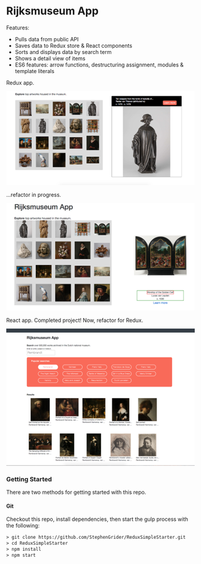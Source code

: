 # Rijksmuseum App

Features:

* Pulls data from public API
* Saves data to Redux store & React components
* Sorts and displays data by search term
* Shows a detail view of items
* ES6 features: arrow functions, destructuring assignment, modules & template literals

Redux app. 

![alt text](screenshot-complete2.png)

...refactor in progress.

![alt text](rijks_screenshot_7_07.png)

React app. Completed project! Now, refactor for Redux. 

![alt text](rijks_screenshot.png)

### Getting Started

There are two methods for getting started with this repo.

#### Git
Checkout this repo, install dependencies, then start the gulp process with the following:

```
> git clone https://github.com/StephenGrider/ReduxSimpleStarter.git
> cd ReduxSimpleStarter
> npm install
> npm start
```
